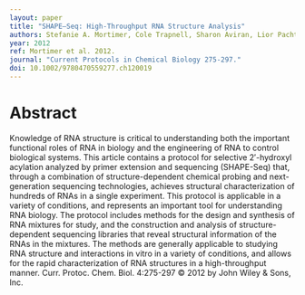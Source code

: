 ```yaml
---
layout: paper
title: "SHAPE–Seq: High‐Throughput RNA Structure Analysis"
authors: Stefanie A. Mortimer, Cole Trapnell, Sharon Aviran, Lior Pachter, Julius B. Lucks.
year: 2012
ref: Mortimer et al. 2012.
journal: "Current Protocols in Chemical Biology 275-297."
doi: 10.1002/9780470559277.ch120019
---
```


# Abstract

Knowledge of RNA structure is critical to understanding both the important functional roles of RNA in biology and the engineering of RNA to control biological systems. This article contains a protocol for selective 2′-hydroxyl acylation analyzed by primer extension and sequencing (SHAPE-Seq) that, through a combination of structure-dependent chemical probing and next-generation sequencing technologies, achieves structural characterization of hundreds of RNAs in a single experiment. This protocol is applicable in a variety of conditions, and represents an important tool for understanding RNA biology. The protocol includes methods for the design and synthesis of RNA mixtures for study, and the construction and analysis of structure-dependent sequencing libraries that reveal structural information of the RNAs in the mixtures. The methods are generally applicable to studying RNA structure and interactions in vitro in a variety of conditions, and allows for the rapid characterization of RNA structures in a high-throughput manner. Curr. Protoc. Chem. Biol. 4:275-297 © 2012 by John Wiley & Sons, Inc.